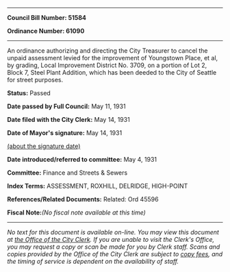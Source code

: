 

********

**Council Bill Number: 51584**
   
**Ordinance Number: 61090**
********

 An ordinance authorizing and directing the City Treasurer to cancel the unpaid assessment levied for the improvement of Youngstown Place, et al, by grading, Local Improvement District No. 3709, on a portion of Lot 2, Block 7, Steel Plant Addition, which has been deeded to the City of Seattle for street purposes.

**Status:** Passed
   
**Date passed by Full Council:** May 11, 1931
   
**Date filed with the City Clerk:** May 14, 1931
   
**Date of Mayor's signature:** May 14, 1931
   
[(about the signature date)](/~public/approvaldate.htm)
   
   
   
**Date introduced/referred to committee:** May 4, 1931
   
**Committee:** Finance and Streets & Sewers
   
   
**Index Terms:** ASSESSMENT, ROXHILL, DELRIDGE, HIGH-POINT

**References/Related Documents:** Related: Ord 45596

**Fiscal Note:**_(No fiscal note available at this time)_
********

_No text for this document is available on-line. You may view this document at [the Office of the City Clerk](http://www.seattle.gov/leg/clerk/contactUs.htm). If you are unable to visit the Clerk's Office, you may request a copy or scan be made for you by Clerk staff. Scans and copies provided by the Office of the City Clerk are subject to [copy fees](http://clerk.seattle.gov/~public/clerkfees.htm), and the timing of service is dependent on the availability of staff._

